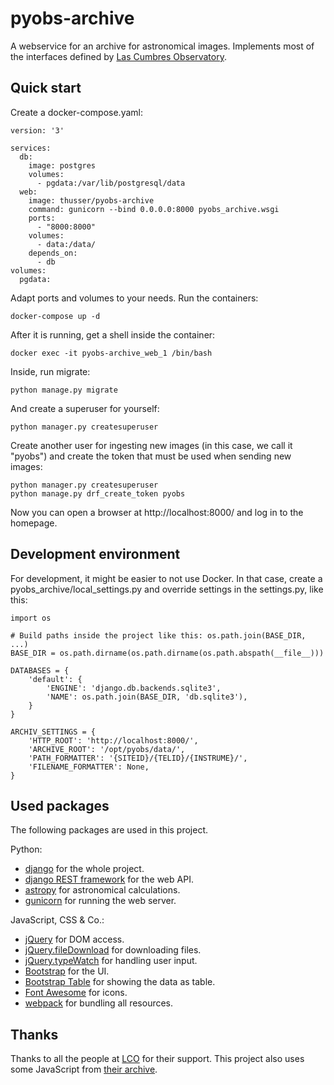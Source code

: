 pyobs-archive
=============

A webservice for an archive for astronomical images. Implements most of the interfaces
defined by [Las Cumbres Observatory](https://developers.lco.global/#archive).

Quick start
-----------

Create a docker-compose.yaml:

    version: '3'
    
    services:
      db:
        image: postgres
        volumes:
          - pgdata:/var/lib/postgresql/data
      web:
        image: thusser/pyobs-archive
        command: gunicorn --bind 0.0.0.0:8000 pyobs_archive.wsgi
        ports:
          - "8000:8000"
        volumes:
          - data:/data/
        depends_on:
          - db
    volumes:
      pgdata:
      
Adapt ports and volumes to your needs. Run the containers:

    docker-compose up -d
    
After it is running, get a shell inside the container:

    docker exec -it pyobs-archive_web_1 /bin/bash
    
Inside, run migrate:

    python manage.py migrate
    
And create a superuser for yourself:

    python manager.py createsuperuser
    
Create another user for ingesting new images (in this case, we call it "pyobs") and create the token 
that must be used when sending new images:

    python manager.py createsuperuser
    python manage.py drf_create_token pyobs

Now you can open a browser at http://localhost:8000/ and log in to the homepage.

Development environment
-----------------------
For development, it might be easier to not use Docker. In that case, create a 
pyobs_archive/local_settings.py and override settings in the settings.py, like this:

    import os
    
    # Build paths inside the project like this: os.path.join(BASE_DIR, ...)
    BASE_DIR = os.path.dirname(os.path.dirname(os.path.abspath(__file__)))
    
    DATABASES = {
        'default': {
            'ENGINE': 'django.db.backends.sqlite3',
            'NAME': os.path.join(BASE_DIR, 'db.sqlite3'),
        }
    }
    
    ARCHIV_SETTINGS = {
        'HTTP_ROOT': 'http://localhost:8000/',
        'ARCHIVE_ROOT': '/opt/pyobs/data/',
        'PATH_FORMATTER': '{SITEID}/{TELID}/{INSTRUME}/',
        'FILENAME_FORMATTER': None,
    }
 

Used packages
-------------
The following packages are used in this project.

Python:
- [django](https://www.djangoproject.com/) for the whole project.
- [django REST framework](https://www.django-rest-framework.org/) for the web API.
- [astropy](https://www.astropy.org/) for astronomical calculations.
- [gunicorn](https://gunicorn.org/) for running the web server.

JavaScript, CSS & Co.:
- [jQuery](https://jquery.com/) for DOM access.
- [jQuery.fileDownload](https://github.com/johnculviner/jquery.fileDownload) for downloading files.
- [jQuery.typeWatch](https://github.com/dennyferra/TypeWatch) for handling user input.
- [Bootstrap](https://getbootstrap.com/) for the UI.
- [Bootstrap Table](https://bootstrap-table.com/) for showing the data as table.
- [Font Awesome](https://fontawesome.com/) for icons.
- [webpack](https://webpack.js.org/) for bundling all resources.

Thanks
------
Thanks to all the people at [LCO](https://lco.global/) for their support. This project also uses
some JavaScript from [their archive](https://archive.lco.global/).
